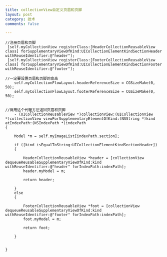 ```yaml
---
title: collectionView自定义页眉和页脚
layout: post
category: 技术
comments: false

---
```



	//注册页眉和页脚
	 [self.myCollectionView registerClass:[HeaderCollectionReusableView class] forSupplementaryViewOfKind:UICollectionElementKindSectionHeader withReuseIdentifier:@"header"];
     [self.myCollectionView registerClass:[FooterCollectionReusableView class] forSupplementaryViewOfKind:UICollectionElementKindSectionFooter withReuseIdentifier:@"footer"];
    
    //一定要设置页眉和页脚的宽高
	    self.myCollectionFlowLayout.headerReferenceSize = CGSizeMake(0, 50);
	    self.myCollectionFlowLayout.footerReferenceSize = CGSizeMake(0, 50);


	//调用这个代理方法返回页眉和页脚
		- (UICollectionReusableView *)collectionView:(UICollectionView *)collectionView viewForSupplementaryElementOfKind:(NSString *)kind atIndexPath:(NSIndexPath *)indexPath
	{
	    
	    Model *m = self.myImageList[indexPath.section];
	    
	    if ([kind isEqualToString:UICollectionElementKindSectionHeader])
	    {
	        
	        HeaderCollectionReusableView *header = [collectionView dequeueReusableSupplementaryViewOfKind:kind withReuseIdentifier:@"header" forIndexPath:indexPath];
	        header.myModel = m;
	        
	        return header;
	        
	    }
	    else
	    {
	        
	        FooterCollectionReusableView *foot = [collectionView dequeueReusableSupplementaryViewOfKind:kind withReuseIdentifier:@"footer" forIndexPath:indexPath];
	        foot.myModel = m;
	        
	        return foot;
	        
	    }
	    
	    
	}

